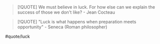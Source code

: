 
> [!QUOTE]
> We must believe in luck. For how else can we explain the success of those we don't like? - Jean Cocteau


> [!QUOTE] 
> "Luck is what happens when preparation meets opportunity" - Seneca (Roman philosopher)


#quote/luck
